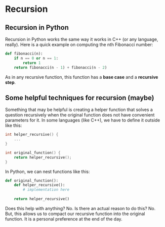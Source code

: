 # Recursion

## Recursion in Python
Recursion in Python works the same way it works in C++ (or any language, really). Here is a quick example on computing the nth Fibonacci number:

```python
def fibonacci(n):
    if n == 0 or n == 1:
        return 1
    return fibonacci(n - 1) + fibonacci(n - 2)
```

As in any recursive function, this function has a **base case** and a **recursive step**.

## Some helpful techniques for recursion (maybe)
Something that may be helpful is creating a helper function that solves a question recursively when the original function does not have convenient parameters for it. In some languages (like C++), we have to define it outside like this:

```cpp
int helper_recursive() {
    ...
}

int original_function() {
    return helper_recursive();
}
```

In Python, we can nest functions like this:

```python
def original_function():
    def helper_recursive():
        # implementation here
    
    return helper_recursive()
```

Does this help with anything? No. Is there an actual reason to do this? No. But, this allows us to compact our recursive function into the original function. It is a personal preference at the end of the day.
